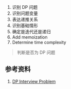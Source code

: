 1. 识别 DP 问题
2. 识别问题变量
3. 表达递推关系
4. 识别基础情形
5. 确定是迭代还是递归
6. Add memoization
7. Determine time complexity



> 判断是否为 DP 问题















## 参考资料

1. [DP Interview Problem](https://www.freecodecamp.org/news/follow-these-steps-to-solve-any-dynamic-programming-interview-problem-cc98e508cd0e/)